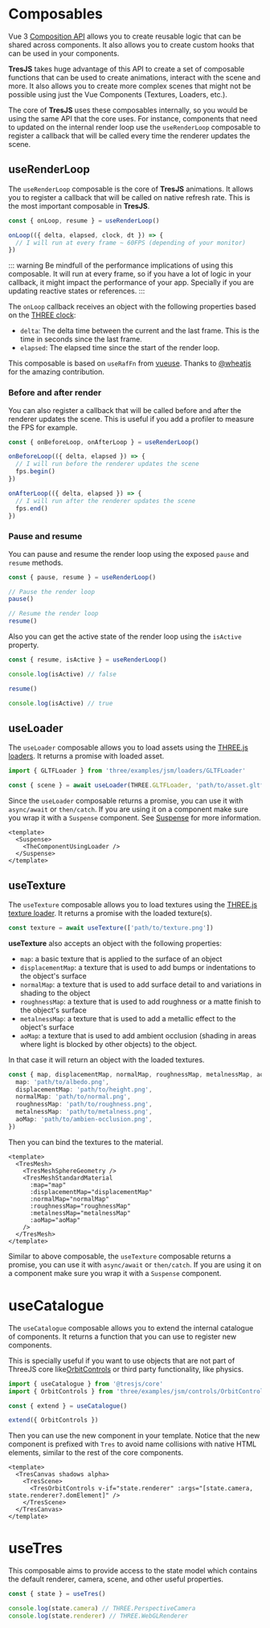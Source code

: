 # Composables

Vue 3 [Composition API](https://vuejs.org/guide/extras/composition-api-faq.html#what-is-composition-api) allows you to create reusable logic that can be shared across components. It also allows you to create custom hooks that can be used in your components.

**TresJS** takes huge advantage of this API to create a set of composable functions that can be used to create animations, interact with the scene and more. It also allows you to create more complex scenes that might not be possible using just the Vue Components (Textures, Loaders, etc.).

The core of **TresJS** uses these composables internally, so you would be using the same API that the core uses. For instance, components that need to updated on the internal render loop use the `useRenderLoop` composable to register a callback that will be called every time the renderer updates the scene.

## useRenderLoop

The `useRenderLoop` composable is the core of **TresJS** animations. It allows you to register a callback that will be called on native refresh rate. This is the most important composable in **TresJS**.

```ts
const { onLoop, resume } = useRenderLoop()

onLoop(({ delta, elapsed, clock, dt }) => {
  // I will run at every frame ~ 60FPS (depending of your monitor)
})
```

::: warning
Be mindfull of the performance implications of using this composable. It will run at every frame, so if you have a lot of logic in your callback, it might impact the performance of your app. Specially if you are updating reactive states or references.
:::

The `onLoop` callback receives an object with the following properties based on the [THREE clock](https://threejs.org/docs/?q=clock#api/en/core/Clock):

- `delta`: The delta time between the current and the last frame. This is the time in seconds since the last frame.
- `elapsed`: The elapsed time since the start of the render loop.

This composable is based on `useRafFn` from [vueuse](https://vueuse.org/core/useRafFn/). Thanks to [@wheatjs](https://github.com/orgs/Tresjs/people/wheatjs) for the amazing contribution.

### Before and after render

You can also register a callback that will be called before and after the renderer updates the scene. This is useful if you add a profiler to measure the FPS for example.

```ts
const { onBeforeLoop, onAfterLoop } = useRenderLoop()

onBeforeLoop(({ delta, elapsed }) => {
  // I will run before the renderer updates the scene
  fps.begin()
})

onAfterLoop(({ delta, elapsed }) => {
  // I will run after the renderer updates the scene
  fps.end()
})
```

### Pause and resume

You can pause and resume the render loop using the exposed `pause` and `resume` methods.

```ts
const { pause, resume } = useRenderLoop()

// Pause the render loop
pause()

// Resume the render loop
resume()
```

Also you can get the active state of the render loop using the `isActive` property.

```ts
const { resume, isActive } = useRenderLoop()

console.log(isActive) // false

resume()

console.log(isActive) // true
```

## useLoader

The `useLoader` composable allows you to load assets using the [THREE.js loaders](https://threejs.org/docs/#manual/en/introduction/Loading-3D-models). It returns a promise with loaded asset.

```ts
import { GLTFLoader } from 'three/examples/jsm/loaders/GLTFLoader'

const { scene } = await useLoader(THREE.GLTFLoader, 'path/to/asset.gltf')
```

Since the `useLoader` composable returns a promise, you can use it with `async/await` or `then/catch`. If you are using it on a component make sure you wrap it with a `Suspense` component. See [Suspense](https://vuejs.org/guide/built-ins/suspense.html#suspense) for more information.

```vue
<template>
  <Suspense>
    <TheComponentUsingLoader />
  </Suspense>
</template>
```

## useTexture

The `useTexture` composable allows you to load textures using the [THREE.js texture loader](https://threejs.org/docs/#api/en/loaders/TextureLoader). It returns a promise with the loaded texture(s).

```ts
const texture = await useTexture(['path/to/texture.png'])
```

**useTexture** also accepts an object with the following properties:

- `map`: a basic texture that is applied to the surface of an object
- `displacementMap`: a texture that is used to add bumps or indentations to the object's surface
- `normalMap`: a texture that is used to add surface detail to and variations in shading to the object
- `roughnessMap`: a texture that is used to add roughness or a matte finish to the object's surface
- `metalnessMap`: a texture that is used to add a metallic effect to the object's surface
- `aoMap`: a texture that is used to add ambient occlusion (shading in areas where light is blocked by other objects) to the object.

In that case it will return an object with the loaded textures.

```ts
const { map, displacementMap, normalMap, roughnessMap, metalnessMap, aoMap } = await useTexture({
  map: 'path/to/albedo.png',
  displacementMap: 'path/to/height.png',
  normalMap: 'path/to/normal.png',
  roughnessMap: 'path/to/roughness.png',
  metalnessMap: 'path/to/metalness.png',
  aoMap: 'path/to/ambien-occlusion.png',
})
```

Then you can bind the textures to the material.

```vue
<template>
  <TresMesh>
    <TresMeshSphereGeometry />
    <TresMeshStandardMaterial
      :map="map"
      :displacementMap="displacementMap"
      :normalMap="normalMap"
      :roughnessMap="roughnessMap"
      :metalnessMap="metalnessMap"
      :aoMap="aoMap"
    />
  </TresMesh>
</template>
```

Similar to above composable, the `useTexture` composable returns a promise, you can use it with `async/await` or `then/catch`. If you are using it on a component make sure you wrap it with a `Suspense` component.

# useCatalogue

The `useCatalogue` composable allows you to extend the internal catalogue of components. It returns a function that you can use to register new components.

This is specially useful if you want to use objects that are not part of ThreeJS core like[OrbitControls](https://threejs.org/docs/#examples/en/controls/OrbitControls) or third party functionality, like physics.

```ts
import { useCatalogue } from '@tresjs/core'
import { OrbitControls } from 'three/examples/jsm/controls/OrbitControls'

const { extend } = useCatalogue()

extend({ OrbitControls })
```

Then you can use the new component in your template. Notice that the new component is prefixed with `Tres` to avoid name collisions with native HTML elements, similar to the rest of the core components.

```vue
<template>
  <TresCanvas shadows alpha>
    <TresScene>
      <TresOrbitControls v-if="state.renderer" :args="[state.camera, state.renderer?.domElement]" />
    </TresScene>
  </TresCanvas>
</template>
```

# useTres <Badge type="warning" text="^1.7.0" />

This composable aims to provide access to the state model which contains the default renderer, camera, scene, and other useful properties.

```ts
const { state } = useTres()

console.log(state.camera) // THREE.PerspectiveCamera
console.log(state.renderer) // THREE.WebGLRenderer
```
